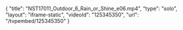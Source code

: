 {
    "title": "NST17011_Outdoor_6_Rain_or_Shine_e06.mp4",
    "type": "solo",
    "layout": "iframe-static",
    "videoId": "125345350",
    "url": "\/tvpembed\/125345350"
}